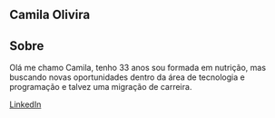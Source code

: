 ## Camila Olivira 
## Sobre
Olá me chamo Camila, tenho 33 anos sou formada em nutrição, mas buscando novas oportunidades dentro da área de tecnologia e programação e talvez uma migração de carreira.


[LinkedIn](https://www.linkedin.com/in/camila-joana-79a843228/)
